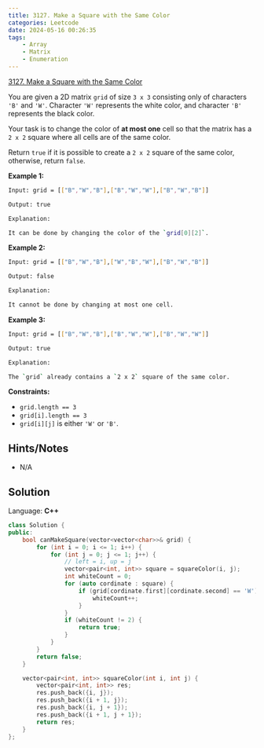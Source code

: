 ```yaml
---
title: 3127. Make a Square with the Same Color
categories: Leetcode
date: 2024-05-16 00:26:35
tags:
    - Array
    - Matrix
    - Enumeration
---
```


[3127. Make a Square with the Same Color](https://leetcode.com/problems/make-a-square-with-the-same-color/description/)

You are given a 2D matrix `grid` of size `3 x 3` consisting only of characters `'B'` and `'W'`. Character `'W'` represents the white color, and character `'B'` represents the black color.

Your task is to change the color of **at most one**  cell so that the matrix has a `2 x 2` square where all cells are of the same color.

Return `true` if it is possible to create a `2 x 2` square of the same color, otherwise, return `false`.

**Example 1:**

```bash
Input: grid = [["B","W","B"],["B","W","W"],["B","W","B"]]

Output: true

Explanation:

It can be done by changing the color of the `grid[0][2]`.
```

**Example 2:**

```bash
Input: grid = [["B","W","B"],["W","B","W"],["B","W","B"]]

Output: false

Explanation:

It cannot be done by changing at most one cell.
```

**Example 3:**

```bash
Input: grid = [["B","W","B"],["B","W","W"],["B","W","W"]]

Output: true

Explanation:

The `grid` already contains a `2 x 2` square of the same color.
```

**Constraints:**

- `grid.length == 3`
- `grid[i].length == 3`
- `grid[i][j]` is either `'W'` or `'B'`.

## Hints/Notes

- N/A

## Solution

Language: **C++**

```C++
class Solution {
public:
    bool canMakeSquare(vector<vector<char>>& grid) {
        for (int i = 0; i <= 1; i++) {
            for (int j = 0; j <= 1; j++) {
                // left = i, up = j
                vector<pair<int, int>> square = squareColor(i, j);
                int whiteCount = 0;
                for (auto cordinate : square) {
                    if (grid[cordinate.first][cordinate.second] == 'W') {
                        whiteCount++;
                    }
                }
                if (whiteCount != 2) {
                    return true;
                }
            }
        }
        return false;
    }

    vector<pair<int, int>> squareColor(int i, int j) {
        vector<pair<int, int>> res;
        res.push_back({i, j});
        res.push_back({i + 1, j});
        res.push_back({i, j + 1});
        res.push_back({i + 1, j + 1});
        return res;
    }
};
```

